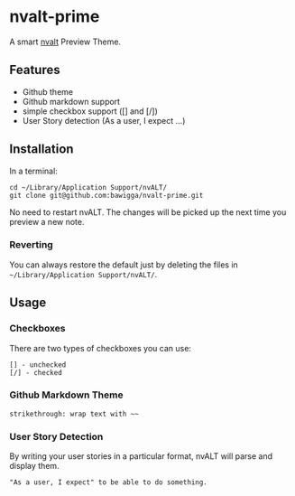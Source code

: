 # nvalt-prime

A smart [nvalt](http://brettterpstra.com/projects/nvalt/) Preview Theme.

## Features

- Github theme
- Github markdown support
- simple checkbox support ([] and [/])
- User Story detection (As a user, I expect ...)

## Installation

In a terminal:

    cd ~/Library/Application Support/nvALT/
    git clone git@github.com:bawigga/nvalt-prime.git

No need to restart nvALT. The changes will be picked up the next time you preview a new note.

### Reverting

You can always restore the default just by deleting the files in `~/Library/Application Support/nvALT/`.

## Usage

### Checkboxes

There are two types of checkboxes you can use:

    [] - unchecked
    [/] - checked

### Github Markdown Theme

    strikethrough: wrap text with ~~
    
### User Story Detection

By writing your user stories in a particular format, nvALT will parse and display them.

    "As a user, I expect" to be able to do something.
